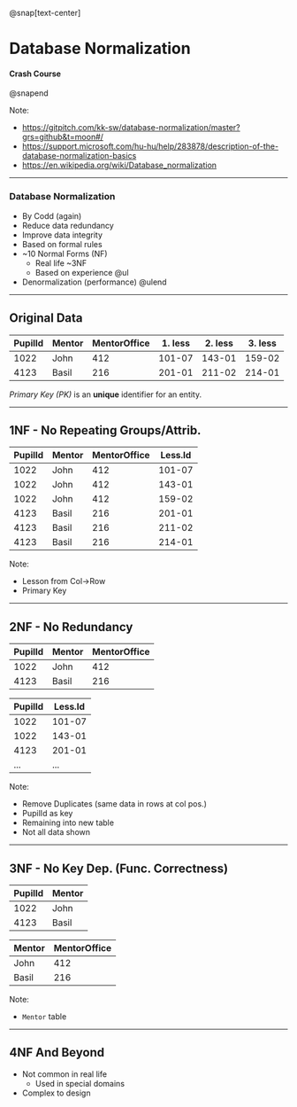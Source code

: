 @snap[text-center]
# Database Normalization
#### Crash Course 
@snapend

Note:
- https://gitpitch.com/kk-sw/database-normalization/master?grs=github&t=moon#/
- https://support.microsoft.com/hu-hu/help/283878/description-of-the-database-normalization-basics
- https://en.wikipedia.org/wiki/Database_normalization

---
  
### Database Normalization

- By Codd (again)
- Reduce data redundancy 
- Improve data integrity
- Based on formal rules
- ~10 Normal Forms (NF)
    - Real life ~3NF
    - Based on experience
@ul
- Denormalization (performance)
@ulend

---

## Original Data

PupilId|Mentor|MentorOffice|1. less|2. less|3. less
------|------|-----------|-------|-------|-----------
1022  |John  |412        |101-07 |143-01 |159-02
4123   |Basil |216        |201-01 |211-02 |214-01

*Primary Key (PK)* is an **unique** identifier for an entity.

---

## 1NF - No Repeating Groups/Attrib. 

PupilId|Mentor|MentorOffice|Less.Id
-------|------|-----------|-------
1022   |   John    |412    |101-07
1022   |   John    |412    |143-01
1022   |   John    |412    |159-02
4123   |   Basil   |216    |201-01
4123   |   Basil   |216    |211-02
4123   |   Basil   |216    |214-01

Note:
- Lesson from Col->Row
- Primary Key

---

## 2NF - No Redundancy

PupilId |Mentor |MentorOffice
--------|-------|------------
1022    |John   |412
4123    |Basil  |216


PupilId |Less.Id
--------|------
1022    |101-07
1022    |143-01
4123    |201-01
... | ...

Note:
- Remove Duplicates (same data in rows at col pos.)
- PupilId as key
- Remaining into new table 
- Not all data shown

---

## 3NF - No Key Dep. (Func. Correctness) 

PupilId |Mentor
--------|------
1022    |John
4123    |Basil


Mentor  |MentorOffice
--------|------
John    |412
Basil   |216


Note:
- `Mentor` table 

---

## 4NF And Beyond

- Not common in real life
    - Used in special domains
- Complex to design
